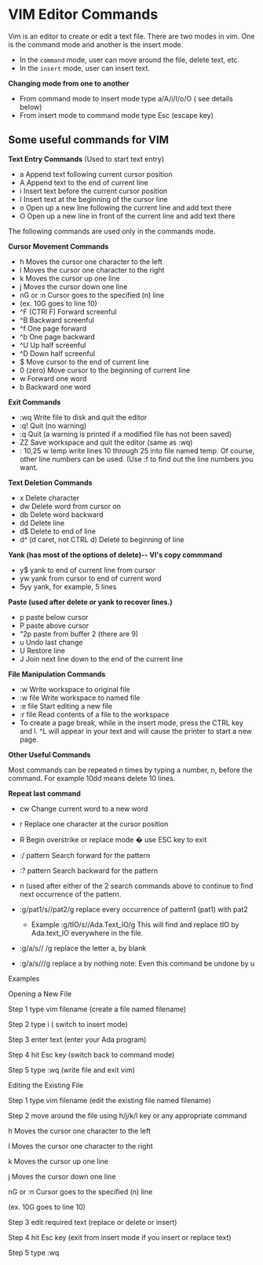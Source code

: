 # VIM Editor Commands

Vim is an editor to create or edit a text file. There are two modes in vim. One is the command mode and another is the insert mode.

- In the `command` mode, user can move around the file, delete text, etc.
- In the `insert` mode, user can insert text.

**Changing mode from one to another**

- From command mode to insert mode type a/A/i/I/o/O ( see details below)
- From insert mode to command mode type Esc (escape key)

## Some useful commands for VIM

**Text Entry Commands** (Used to start text entry)

- a Append text following current cursor position
- A Append text to the end of current line
- i Insert text before the current cursor position
- I Insert text at the beginning of the cursor line
- o Open up a new line following the current line and add text there
- O Open up a new line in front of the current line and add text there

The following commands are used only in the commands mode.

**Cursor Movement Commands**

- h Moves the cursor one character to the left
- l Moves the cursor one character to the right
- k Moves the cursor up one line
- j Moves the cursor down one line
- nG or :n Cursor goes to the specified (n) line
- (ex. 10G goes to line 10)
- ^F (CTRl F) Forward screenful
- ^B Backward screenful
- ^f One page forward
- ^b One page backward
- ^U Up half screenful
- ^D Down half screenful
- $ Move cursor to the end of current line
- 0 (zero) Move cursor to the beginning of current line
- w Forward one word
- b Backward one word

**Exit Commands**

- :wq Write file to disk and quit the editor
- :q! Quit (no warning)
- :q Quit (a warning is printed if a modified file has not been saved)
- ZZ Save workspace and quit the editor (same as :wq)
- : 10,25 w temp   write lines 10 through 25 into file named temp. Of course, other line numbers can be used. (Use :f to find out the line numbers you want.

**Text Deletion Commands**

- x Delete character
- dw Delete word from cursor on
- db Delete word backward
- dd Delete line
- d$ Delete to end of line
- d^ (d caret, not CTRL d) Delete to beginning of line

**Yank (has most of the options of delete)-- VI's copy commmand**

- y$ yank to end of current line from cursor
- yw yank from cursor to end of current word
- 5yy yank, for example, 5 lines

**Paste (used after delete or yank to recover lines.)**
- p paste below cursor
- P paste above cursor
- "2p paste from buffer 2 (there are 9)
- u Undo last change
- U Restore line
- J Join next line down to the end of the current line

**File Manipulation Commands**

- :w Write workspace to original file
- :w file Write workspace to named file
- :e file Start editing a new file
- :r file Read contents of a file to the workspace 
- To create a page break, while in the insert mode, press the CTRL key and l. ^L will appear in your text and will cause the printer to start a new page.

**Other Useful Commands**

Most commands can be repeated n times by typing a number, n, before the command. For example 10dd means delete 10 lines.

**Repeat last command**

- cw Change current word to a new word
- r Replace one character at the cursor position
- R Begin overstrike or replace mode � use ESC key to exit
- :/ pattern Search forward for the pattern
- :? pattern Search backward for the pattern
- n (used after either of the 2 search commands above to continue to find next occurrence of the pattern.
- :g/pat1/s//pat2/g replace every occurrence of pattern1 (pat1) with pat2
  - Example :g/tIO/s//Ada.Text_IO/g This will find and replace tIO by Ada.text_IO everywhere in the file.

- :g/a/s// /g replace the letter a, by blank
- :g/a/s///g replace a by nothing note: Even this command be undone by u

Examples

Opening a New File

Step 1 type vim filename (create a file named filename)

Step 2 type i ( switch to insert mode)

Step 3 enter text (enter your Ada program)

Step 4 hit Esc key (switch back to command mode)

Step 5 type :wq (write file and exit vim)

 

Editing the Existing File

Step 1 type vim filename (edit the existing file named filename)

Step 2 move around the file using h/j/k/l key or any appropriate command

h Moves the cursor one character to the left

l Moves the cursor one character to the right

k Moves the cursor up one line

j Moves the cursor down one line

nG or :n Cursor goes to the specified (n) line

(ex. 10G goes to line 10)

Step 3 edit required text (replace or delete or insert)

Step 4 hit Esc key (exit from insert mode if you insert or replace text)

Step 5 type :wq
